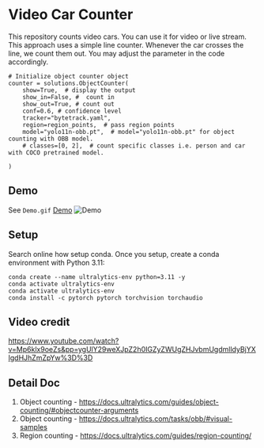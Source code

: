 
 
# Video Car Counter  
This repository counts video cars. You can use it for video or live stream.
This approach uses a simple line counter. Whenever the car crosses the line, we count them out. You may adjust the parameter in the code accordingly.

```
# Initialize object counter object
counter = solutions.ObjectCounter(
    show=True,  # display the output
    show_in=False, #  count in
    show_out=True, # count out
    conf=0.6, # confidence level
    tracker="bytetrack.yaml",
    region=region_points,  # pass region points
    model="yolo11n-obb.pt",  # model="yolo11n-obb.pt" for object counting with OBB model.
    # classes=[0, 2],  # count specific classes i.e. person and car with COCO pretrained model.
 
)
```

## Demo  
See `Demo.gif`
[Demo](Demo.gif)
![Demo](Demo.gif)

## Setup 
Search online how setup conda. 
Once you setup, create a conda environment with Python 3.11:
```
conda create --name ultralytics-env python=3.11 -y
conda activate ultralytics-env
conda activate ultralytics-env
conda install -c pytorch pytorch torchvision torchaudio

```

## Video credit 
https://www.youtube.com/watch?v=Mp6klx9oeZs&pp=ygUlY29weXJpZ2h0IGZyZWUgZHJvbmUgdmlldyBjYXIgdHJhZmZpYw%3D%3D 


## Detail Doc   
1. Object counting - https://docs.ultralytics.com/guides/object-counting/#objectcounter-arguments
2. Object counting - https://docs.ultralytics.com/tasks/obb/#visual-samples
3. Region counting - https://docs.ultralytics.com/guides/region-counting/
